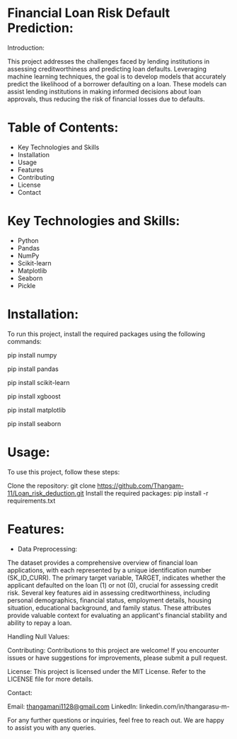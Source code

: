 # Financial Loan Risk Default Prediction:

Introduction:

This project addresses the challenges faced by lending institutions in assessing creditworthiness and predicting loan defaults. Leveraging machine learning techniques, the goal is to develop models that accurately predict the likelihood of a borrower defaulting on a loan. These models can assist lending institutions in making informed decisions about loan approvals, thus reducing the risk of financial losses due to defaults.

# Table of Contents:

* Key Technologies and Skills
* Installation
* Usage
* Features
* Contributing
* License
* Contact

# Key Technologies and Skills:

* Python
* Pandas
* NumPy
* Scikit-learn
* Matplotlib
* Seaborn
* Pickle

# Installation:

To run this project, install the required packages using the following commands:

pip install numpy

pip install pandas

pip install scikit-learn

pip install xgboost

pip install matplotlib

pip install seaborn

# Usage:

To use this project, follow these steps:

Clone the repository: git clone https://github.com/Thangam-11/Loan_risk_deduction.git
Install the required packages: pip install -r requirements.txt

# Features:

* Data Preprocessing:

The dataset provides a comprehensive overview of financial loan applications, with each represented by a unique identification number (SK_ID_CURR). The primary target variable, TARGET, indicates whether the applicant defaulted on the loan (1) or not (0), crucial for assessing credit risk. Several key features aid in assessing creditworthiness, including personal demographics, financial status, employment details, housing situation, educational background, and family status. These attributes provide valuable context for evaluating an applicant's financial stability and ability to repay a loan.

Handling Null Values:

Contributing:
Contributions to this project are welcome! If you encounter issues or have suggestions for improvements, please submit a pull request.

License:
This project is licensed under the MIT License. Refer to the LICENSE file for more details.

Contact:

Email: thangamani1128@gmail.com
LinkedIn: linkedin.com/in/thangarasu-m-

For any further questions or inquiries, feel free to reach out. We are happy to assist you with any queries.





